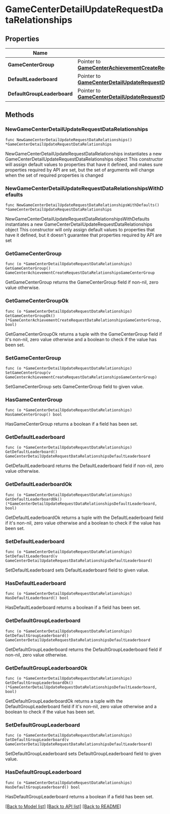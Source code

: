 # GameCenterDetailUpdateRequestDataRelationships

## Properties

Name | Type | Description | Notes
------------ | ------------- | ------------- | -------------
**GameCenterGroup** | Pointer to [**GameCenterAchievementCreateRequestDataRelationshipsGameCenterGroup**](GameCenterAchievementCreateRequestDataRelationshipsGameCenterGroup.md) |  | [optional] 
**DefaultLeaderboard** | Pointer to [**GameCenterDetailUpdateRequestDataRelationshipsDefaultLeaderboard**](GameCenterDetailUpdateRequestDataRelationshipsDefaultLeaderboard.md) |  | [optional] 
**DefaultGroupLeaderboard** | Pointer to [**GameCenterDetailUpdateRequestDataRelationshipsDefaultLeaderboard**](GameCenterDetailUpdateRequestDataRelationshipsDefaultLeaderboard.md) |  | [optional] 

## Methods

### NewGameCenterDetailUpdateRequestDataRelationships

`func NewGameCenterDetailUpdateRequestDataRelationships() *GameCenterDetailUpdateRequestDataRelationships`

NewGameCenterDetailUpdateRequestDataRelationships instantiates a new GameCenterDetailUpdateRequestDataRelationships object
This constructor will assign default values to properties that have it defined,
and makes sure properties required by API are set, but the set of arguments
will change when the set of required properties is changed

### NewGameCenterDetailUpdateRequestDataRelationshipsWithDefaults

`func NewGameCenterDetailUpdateRequestDataRelationshipsWithDefaults() *GameCenterDetailUpdateRequestDataRelationships`

NewGameCenterDetailUpdateRequestDataRelationshipsWithDefaults instantiates a new GameCenterDetailUpdateRequestDataRelationships object
This constructor will only assign default values to properties that have it defined,
but it doesn't guarantee that properties required by API are set

### GetGameCenterGroup

`func (o *GameCenterDetailUpdateRequestDataRelationships) GetGameCenterGroup() GameCenterAchievementCreateRequestDataRelationshipsGameCenterGroup`

GetGameCenterGroup returns the GameCenterGroup field if non-nil, zero value otherwise.

### GetGameCenterGroupOk

`func (o *GameCenterDetailUpdateRequestDataRelationships) GetGameCenterGroupOk() (*GameCenterAchievementCreateRequestDataRelationshipsGameCenterGroup, bool)`

GetGameCenterGroupOk returns a tuple with the GameCenterGroup field if it's non-nil, zero value otherwise
and a boolean to check if the value has been set.

### SetGameCenterGroup

`func (o *GameCenterDetailUpdateRequestDataRelationships) SetGameCenterGroup(v GameCenterAchievementCreateRequestDataRelationshipsGameCenterGroup)`

SetGameCenterGroup sets GameCenterGroup field to given value.

### HasGameCenterGroup

`func (o *GameCenterDetailUpdateRequestDataRelationships) HasGameCenterGroup() bool`

HasGameCenterGroup returns a boolean if a field has been set.

### GetDefaultLeaderboard

`func (o *GameCenterDetailUpdateRequestDataRelationships) GetDefaultLeaderboard() GameCenterDetailUpdateRequestDataRelationshipsDefaultLeaderboard`

GetDefaultLeaderboard returns the DefaultLeaderboard field if non-nil, zero value otherwise.

### GetDefaultLeaderboardOk

`func (o *GameCenterDetailUpdateRequestDataRelationships) GetDefaultLeaderboardOk() (*GameCenterDetailUpdateRequestDataRelationshipsDefaultLeaderboard, bool)`

GetDefaultLeaderboardOk returns a tuple with the DefaultLeaderboard field if it's non-nil, zero value otherwise
and a boolean to check if the value has been set.

### SetDefaultLeaderboard

`func (o *GameCenterDetailUpdateRequestDataRelationships) SetDefaultLeaderboard(v GameCenterDetailUpdateRequestDataRelationshipsDefaultLeaderboard)`

SetDefaultLeaderboard sets DefaultLeaderboard field to given value.

### HasDefaultLeaderboard

`func (o *GameCenterDetailUpdateRequestDataRelationships) HasDefaultLeaderboard() bool`

HasDefaultLeaderboard returns a boolean if a field has been set.

### GetDefaultGroupLeaderboard

`func (o *GameCenterDetailUpdateRequestDataRelationships) GetDefaultGroupLeaderboard() GameCenterDetailUpdateRequestDataRelationshipsDefaultLeaderboard`

GetDefaultGroupLeaderboard returns the DefaultGroupLeaderboard field if non-nil, zero value otherwise.

### GetDefaultGroupLeaderboardOk

`func (o *GameCenterDetailUpdateRequestDataRelationships) GetDefaultGroupLeaderboardOk() (*GameCenterDetailUpdateRequestDataRelationshipsDefaultLeaderboard, bool)`

GetDefaultGroupLeaderboardOk returns a tuple with the DefaultGroupLeaderboard field if it's non-nil, zero value otherwise
and a boolean to check if the value has been set.

### SetDefaultGroupLeaderboard

`func (o *GameCenterDetailUpdateRequestDataRelationships) SetDefaultGroupLeaderboard(v GameCenterDetailUpdateRequestDataRelationshipsDefaultLeaderboard)`

SetDefaultGroupLeaderboard sets DefaultGroupLeaderboard field to given value.

### HasDefaultGroupLeaderboard

`func (o *GameCenterDetailUpdateRequestDataRelationships) HasDefaultGroupLeaderboard() bool`

HasDefaultGroupLeaderboard returns a boolean if a field has been set.


[[Back to Model list]](../README.md#documentation-for-models) [[Back to API list]](../README.md#documentation-for-api-endpoints) [[Back to README]](../README.md)


